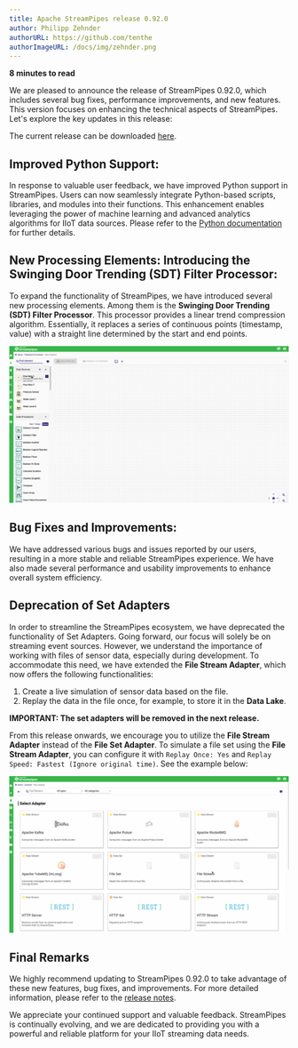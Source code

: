 ```yaml
---
title: Apache StreamPipes release 0.92.0
author: Philipp Zehnder
authorURL: https://github.com/tenthe
authorImageURL: /docs/img/zehnder.png
---
```

**<div style="float: left; padding-right: 40px;">8 minutes to read</div>**
<br>

We are pleased to announce the release of StreamPipes 0.92.0, which includes several bug fixes, performance improvements, and new features. 
This version focuses on enhancing the technical aspects of StreamPipes. 
Let's explore the key updates in this release:

<!--truncate-->

The current release can be downloaded <a href="https://streampipes.apache.org/download.html">here</a>.

## Improved Python Support:
In response to valuable user feedback, we have improved Python support in StreamPipes.
Users can now seamlessly integrate Python-based scripts, libraries, and modules into their functions. 
This enhancement enables leveraging the power of machine learning and advanced analytics algorithms for IIoT data sources. 
Please refer to the [Python documentation](https://streampipes.apache.org/docs/docs/python/latest/) for further details.


## New Processing Elements: Introducing the Swinging Door Trending (SDT) Filter Processor:
To expand the functionality of StreamPipes, we have introduced several new processing elements.
Among them is the **Swinging Door Trending (SDT) Filter Processor**.
This processor provides a linear trend compression algorithm. 
Essentially, it replaces a series of continuous points (timestamp, value) with a straight line determined by the start and end points.

<img src="/docs/blog/assets/2023-06-16/swinging_door_trending.gif" alt="demonstration how to use the swinging door trending processor">

## Bug Fixes and Improvements:
We have addressed various bugs and issues reported by our users, resulting in a more stable and reliable StreamPipes experience.
We have also made several performance and usability improvements to enhance overall system efficiency.

## Deprecation of Set Adapters

In order to streamline the StreamPipes ecosystem, we have deprecated the functionality of Set Adapters. 
Going forward, our focus will solely be on streaming event sources. 
However, we understand the importance of working with files of sensor data, especially during development. 
To accommodate this need, we have extended the **File Stream Adapter**, which now offers the following functionalities:
1. Create a live simulation of sensor data based on the file.
2. Replay the data in the file once, for example, to store it in the **Data Lake**.

**IMPORTANT: The set adapters will be removed in the next release.**

From this release onwards, we encourage you to utilize the **File Stream Adapter** instead of the **File Set Adapter**.
To simulate a file set using the **File Stream Adapter**, you can configure it with `Replay Once: Yes` and `Replay Speed: Fastest (Ignore original time)`.
See the example below:

<img src="/docs/blog/assets/2023-06-16/file_stream_set.gif" alt="demonstration how to use file sets with the file stream adapter">

## Final Remarks
We highly recommend updating to StreamPipes 0.92.0 to take advantage of these new features, bug fixes, and improvements. 
For more detailed information, please refer to the [release notes](https://github.com/apache/incubator-streampipes/blob/release/0.92.0/RELEASE_NOTES.md#0920).

We appreciate your continued support and valuable feedback. 
StreamPipes is continually evolving, and we are dedicated to providing you with a powerful and reliable platform for your IIoT streaming data needs.
